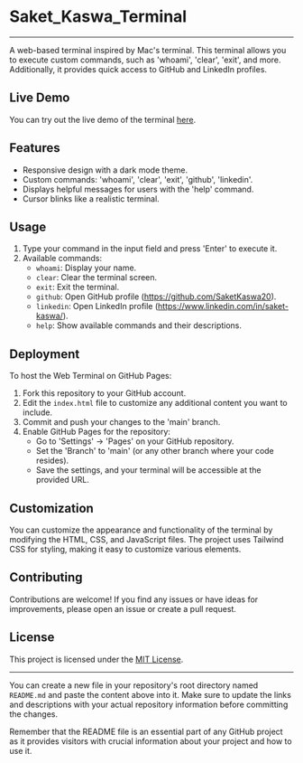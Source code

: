 # Saket_Kaswa_Terminal

---

A web-based terminal inspired by Mac's terminal. This terminal allows you to execute custom commands, such as 'whoami', 'clear', 'exit', and more. Additionally, it provides quick access to GitHub and LinkedIn profiles.

## Live Demo

You can try out the live demo of the terminal [here](saketkaswa20.github.io/Saket_Kaswa_Terminal/).

## Features

- Responsive design with a dark mode theme.
- Custom commands: 'whoami', 'clear', 'exit', 'github', 'linkedin'.
- Displays helpful messages for users with the 'help' command.
- Cursor blinks like a realistic terminal.

## Usage

1. Type your command in the input field and press 'Enter' to execute it.
2. Available commands:
   - `whoami`: Display your name.
   - `clear`: Clear the terminal screen.
   - `exit`: Exit the terminal.
   - `github`: Open GitHub profile (https://github.com/SaketKaswa20).
   - `linkedin`: Open LinkedIn profile (https://www.linkedin.com/in/saket-kaswa/).
   - `help`: Show available commands and their descriptions.

## Deployment

To host the Web Terminal on GitHub Pages:

1. Fork this repository to your GitHub account.
2. Edit the `index.html` file to customize any additional content you want to include.
3. Commit and push your changes to the 'main' branch.
4. Enable GitHub Pages for the repository:
   - Go to 'Settings' -> 'Pages' on your GitHub repository.
   - Set the 'Branch' to 'main' (or any other branch where your code resides).
   - Save the settings, and your terminal will be accessible at the provided URL.

## Customization

You can customize the appearance and functionality of the terminal by modifying the HTML, CSS, and JavaScript files. The project uses Tailwind CSS for styling, making it easy to customize various elements.

## Contributing

Contributions are welcome! If you find any issues or have ideas for improvements, please open an issue or create a pull request.

## License

This project is licensed under the [MIT License](LICENSE).

---

You can create a new file in your repository's root directory named `README.md` and paste the content above into it. Make sure to update the links and descriptions with your actual repository information before committing the changes.

Remember that the README file is an essential part of any GitHub project as it provides visitors with crucial information about your project and how to use it.
